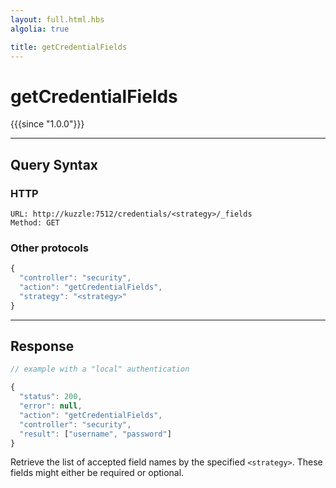 ```yaml
---
layout: full.html.hbs
algolia: true

title: getCredentialFields
---
```



# getCredentialFields

{{{since "1.0.0"}}}



---

## Query Syntax

### HTTP

```http
URL: http://kuzzle:7512/credentials/<strategy>/_fields
Method: GET  
```

### Other protocols

```js
{
  "controller": "security",
  "action": "getCredentialFields",
  "strategy": "<strategy>"
}
```

---

## Response

```javascript
// example with a "local" authentication

{
  "status": 200,                     
  "error": null,                     
  "action": "getCredentialFields",
  "controller": "security",
  "result": ["username", "password"]
}
```

Retrieve the list of accepted field names by the specified `<strategy>`. These fields might either be required or optional.
